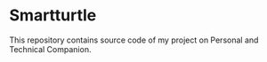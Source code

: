 # Smartturtle
This repository contains source code of my project on Personal and Technical Companion.
